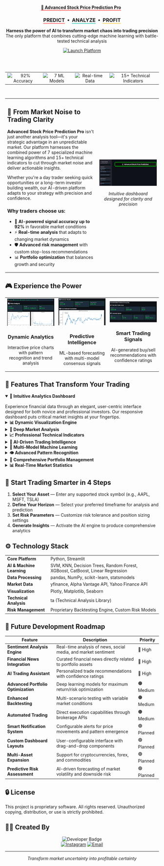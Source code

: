 <div align="center">
  <h4>
   <span style="border-bottom: 2px solid #FF6B6B;">🔮 Advanced Stock Price Prediction Pro</span> &nbsp; 
  
  <h3>
    <span style="border-bottom: 2px solid #FF6B6B;">PREDICT</span> &nbsp;•&nbsp; 
    <span style="border-bottom: 2px solid #4ECDC4;">ANALYZE</span> &nbsp;•&nbsp; 
    <span style="border-bottom: 2px solid #FFD166;">PROFIT</span>
  </h3>
  
  <p>
    <b>Harness the power of AI to transform market chaos into trading precision</b><br>
    The only platform that combines cutting-edge machine learning with battle-tested technical analysis
  </p>

  <a href="https://stock-price-predictor-and-analyser.onrender.com">
    <img src="https://img.shields.io/badge/LAUNCH%20PLATFORM-4285F4?style=for-the-badge&logoColor=white" alt="Launch Platform" />
  </a>
  
  <br><br>
  
  <table>
    <tr>
      <td align="center">
        <img src="https://img.shields.io/badge/Accuracy-92%25-blue?style=flat-square" alt="92% Accuracy"/>
      </td>
      <td align="center">
        <img src="https://img.shields.io/badge/ML%20Models-7-orange?style=flat-square" alt="7 ML Models"/>
      </td>
      <td align="center">
        <img src="https://img.shields.io/badge/Real--time-Data-red?style=flat-square" alt="Real-time Data"/>
      </td>
      <td align="center">
        <img src="https://img.shields.io/badge/Technical%20Indicators-15+-purple?style=flat-square" alt="15+ Technical Indicators"/>
      </td>
    </tr>
  </table>
</div>

<br>

<table>
  <tr>
    <td width="60%" valign="top">
      <h2>🚀 From Market Noise to Trading Clarity</h2>
      <p>
        <b>Advanced Stock Price Prediction Pro</b> isn't just another analysis tool—it's your strategic advantage in an unpredictable market. Our platform harnesses the combined power of 7 specialized machine learning algorithms and 15+ technical indicators to cut through market noise and deliver actionable insights.
      </p>
      <p>
        Whether you're a day trader seeking quick opportunities or a long-term investor building wealth, our AI-driven platform adapts to your strategy with precision and confidence.
      </p>
      <h3>Why traders choose us:</h3>
      <ul>
        <li>🎯 <b>AI-powered signal accuracy up to 92%</b> in favorable market conditions</li>
        <li>⚡ <b>Real-time analysis</b> that adapts to changing market dynamics</li>
        <li>🛡️ <b>Advanced risk management</b> with custom stop-loss recommendations</li>
        <li>📊 <b>Portfolio optimization</b> that balances growth and security</li>
      </ul>
    </td>
    <td width="40%">
      <div align="center">
        <img src="images/sleek_ui_screenshot.png" width="100%" alt="Advanced Stock Price Prediction Pro UI"/>
        <p><i>Intuitive dashboard designed for clarity and precision</i></p>
      </div>
    </td>
  </tr>
</table>

## 🎮 Experience the Power

<div align="center">
  <table>
    <tr>
      <td width="33%" align="center">
        <img src="images/price_analysis_screenshot.png" alt="Price Analysis" width="100%"/>
        <h3>Dynamic Analytics</h3>
        <p>Interactive price charts with pattern recognition and trend analysis</p>
      </td>
      <td width="33%" align="center">
        <img src="images/ml_predictions_screenshot.png" alt="ML Predictions" width="100%"/>
        <h3>Predictive Intelligence</h3>
        <p>ML-based forecasting with multi-model consensus signals</p>
      </td>
      <td width="33%" align="center">
        <img src="images/ai_trading_signal_screenshot.png" alt="AI Trading Signals" width="100%"/>
        <h3>Smart Trading Signals</h3>
        <p>AI-generated buy/sell recommendations with confidence ratings</p>
      </td>
    </tr>
  </table>
</div>

## 🌟 Features That Transform Your Trading

<details open>
<summary><b>🎨 Intuitive Analytics Dashboard</b></summary>
<br>
Experience financial data through an elegant, user-centric interface designed for both novice and professional investors. Our responsive dashboard puts critical market insights at your fingertips.
</details>

<details>
<summary><b>📊 Dynamic Visualization Engine</b></summary>
<br>
Explore interactive charts with real-time trends, customizable parameters, and comprehensive visualization options that bring complex market data to life.
</details>

<details>
<summary><b>🔬 Deep Market Analysis</b></summary>
<br>
Unlock profound insights into stock behavior through multi-dimensional analysis of historical patterns, volatility metrics, and market correlations.

![Data Analysis](images/data_analysis_screenshot.png)
</details>

<details>
<summary><b>📈 Professional Technical Indicators</b></summary>
<br>
Access a comprehensive suite of technical analysis tools including RSI, MACD, Bollinger Bands, and custom moving averages—all configurable to your trading strategy.

![Technical Indicators](images/technical_indicators_screenshot.png)
</details>

<details>
<summary><b>🤖 AI-Driven Trading Intelligence</b></summary>
<br>
Leverage cutting-edge artificial intelligence to generate precise buy, sell, and hold signals backed by advanced predictive algorithms and pattern recognition.
</details>

<details>
<summary><b>🧠 Multi-Model Machine Learning</b></summary>
<br>
Benefit from ensemble predictions powered by SVM, KNN, Decision Trees, Random Forest, XGBoost, and other advanced models, continuously refined with real-time market data.
</details>

<details>
<summary><b>👁️ Advanced Pattern Recognition</b></summary>
<br>
Identify critical chart patterns with precision—from Head & Shoulders to Fibonacci retracements—using our proprietary AI-assisted recognition algorithms.

![Pattern Recognition](images/pattern_recognition_screenshot.png)
</details>

<details>
<summary><b>💼 Comprehensive Portfolio Management</b></summary>
<br>
Take control of your investments with integrated tools for tracking holdings, optimizing allocations, implementing stop-loss strategies, and quantifying risk exposure.

![Portfolio Management](images/portfolio_management_screenshot.png)
</details>

<details>
<summary><b>📊 Real-Time Market Statistics</b></summary>
<br>
Stay informed with instant access to key market metrics, sentiment indicators, and volatility assessments that drive successful trading decisions.

![Stock Statistics](images/stock_statistics_screenshot.png)
</details>

## 🚀 Start Trading Smarter in 4 Steps

1. **Select Your Asset** — Enter any supported stock symbol (e.g., AAPL, MSFT, TSLA)
2. **Define Your Horizon** — Select your preferred timeframe for analysis and prediction
3. **Set Risk Parameters** — Customize risk tolerance and position sizing settings
4. **Generate Insights** — Activate the AI engine to produce comprehensive analytics

## ⚙️ Technology Stack

<table>
  <tr>
    <td><b>Core Platform</b></td>
    <td>Python, Streamlit</td>
  </tr>
  <tr>
    <td><b>AI & Machine Learning</b></td>
    <td>SVM, KNN, Decision Trees, Random Forest, XGBoost, CatBoost, Linear Regression</td>
  </tr>
  <tr>
    <td><b>Data Processing</b></td>
    <td>pandas, NumPy, scikit-learn, statsmodels</td>
  </tr>
  <tr>
    <td><b>Market Data</b></td>
    <td>yfinance, Alpha Vantage API, Yahoo Finance API</td>
  </tr>
  <tr>
    <td><b>Visualization</b></td>
    <td>Plotly, Matplotlib, Seaborn</td>
  </tr>
  <tr>
    <td><b>Technical Analysis</b></td>
    <td>ta (Technical Analysis Library)</td>
  </tr>
  <tr>
    <td><b>Risk Management</b></td>
    <td>Proprietary Backtesting Engine, Custom Risk Models</td>
  </tr>
</table>

## 🔮 Future Development Roadmap

| Feature | Description | Priority |
|---------|-------------|----------|
| **Sentiment Analysis Engine** | Real-time analysis of news, social media, and market sentiment | 🔴 High |
| **Financial News Integration** | Curated financial news directly related to portfolio assets | 🔴 High |
| **AI Trading Assistant** | Personalized trade recommendations with confidence ratings | 🔴 High |
| **Advanced Portfolio Optimization** | Deep learning models for maximum return/risk optimization | 🟠 Medium |
| **Enhanced Backtesting** | Multi-scenario testing with variable market conditions | 🟠 Medium |
| **Automated Trading** | Direct execution capabilities through brokerage APIs | 🟠 Medium |
| **Smart Notification System** | Configurable alerts for price movements and pattern emergence | 🟢 Planned |
| **Custom Dashboard Layouts** | User-configurable interface with drag-and-drop components | 🟢 Planned |
| **Multi-Asset Expansion** | Support for cryptocurrencies, forex, and commodities | 🟢 Planned |
| **Predictive Risk Assessment** | AI-driven forecasting of market volatility and downside risk | 🟢 Planned |

## 🔒 License

This project is proprietary software. All rights reserved. Unauthorized copying, distribution, or use is strictly prohibited.

## 👨‍💻 Created By

<div align="center">
  <img src="https://img.shields.io/badge/Developer-Pandey%20G.-purple?style=for-the-badge" alt="Developer Badge"/>
  <br>
  <a href="https://www.instagram.com/sb_ritik/"><img src="https://img.shields.io/badge/Instagram-@sb__ritik-E4405F?style=flat-square&logo=instagram" alt="Instagram"/></a>
  <a href="mailto:ritikpandey.4161@gmail.com"><img src="https://img.shields.io/badge/Email-Contact%20Me-D14836?style=flat-square&logo=gmail" alt="Email"/></a>
</div>

---

<p align="center">
  <i>Transform market uncertainty into profitable certainty</i>
</p>
